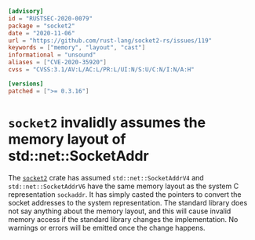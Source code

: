 ```toml
[advisory]
id = "RUSTSEC-2020-0079"
package = "socket2"
date = "2020-11-06"
url = "https://github.com/rust-lang/socket2-rs/issues/119"
keywords = ["memory", "layout", "cast"]
informational = "unsound"
aliases = ["CVE-2020-35920"]
cvss = "CVSS:3.1/AV:L/AC:L/PR:L/UI:N/S:U/C:N/I:N/A:H"

[versions]
patched = [">= 0.3.16"]
```

# `socket2` invalidly assumes the memory layout of std::net::SocketAddr

The [`socket2`](https://crates.io/crates/socket2) crate has assumed `std::net::SocketAddrV4`
and `std::net::SocketAddrV6` have the same memory layout as the system C representation
`sockaddr`. It has simply casted the pointers to convert the socket addresses to the
system representation. The standard library does not say anything about the memory
layout, and this will cause invalid memory access if the standard library
changes the implementation. No warnings or errors will be emitted once the
change happens.
